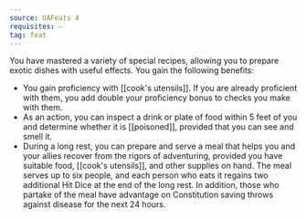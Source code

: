 ```yaml
---
source: UAFeats 4
requisites: —
tag: feat
---
```


You have mastered a variety of special recipes, allowing you to prepare exotic dishes with useful effects. You gain the following benefits:

- You gain proficiency with [[cook's utensils]]. If you are already proficient with them, you add double your proficiency bonus to checks you make with them.
- As an action, you can inspect a drink or plate of food within 5 feet of you and determine whether it is [[poisoned]], provided that you can see and smell it.
- During a long rest, you can prepare and serve a meal that helps you and your allies recover from the rigors of adventuring, provided you have suitable food, [[cook's utensils]], and other supplies on hand. The meal serves up to six people, and each person who eats it regains two additional Hit Dice at the end of the long rest. In addition, those who partake of the meal have advantage on Constitution saving throws against disease for the next 24 hours.

